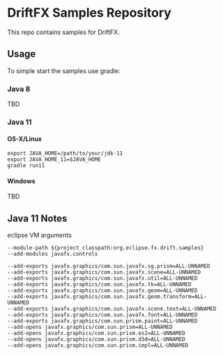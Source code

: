 # DriftFX Samples Repository

This repo contains samples for DriftFX. 


## Usage

To simple start the samples use gradle:

### Java 8

TBD

### Java 11

#### OS-X/Linux

```
export JAVA_HOME=/path/to/your/jdk-11
export JAVA_HOME_11=$JAVA_HOME
gradle run11
```

#### Windows

TBD

## Java 11 Notes

eclipse VM arguments

```
--module-path ${project_classpath:org.eclipse.fx.drift.samples} 
--add-modules javafx.controls

--add-exports javafx.graphics/com.sun.javafx.sg.prism=ALL-UNNAMED 
--add-exports javafx.graphics/com.sun.javafx.scene=ALL-UNNAMED 
--add-exports javafx.graphics/com.sun.javafx.util=ALL-UNNAMED 
--add-exports javafx.graphics/com.sun.javafx.tk=ALL-UNNAMED 
--add-exports javafx.graphics/com.sun.javafx.geom=ALL-UNNAMED 
--add-exports javafx.graphics/com.sun.javafx.geom.transform=ALL-UNNAMED 
--add-exports javafx.graphics/com.sun.javafx.scene.text=ALL-UNNAMED 
--add-exports javafx.graphics/com.sun.javafx.font=ALL-UNNAMED 
--add-exports javafx.graphics/com.sun.prism.paint=ALL-UNNAMED 
--add-opens javafx.graphics/com.sun.prism=ALL-UNNAMED
--add-opens javafx.graphics/com.sun.prism.es2=ALL-UNNAMED 
--add-opens javafx.graphics/com.sun.prism.d3d=ALL-UNNAMED 
--add-opens javafx.graphics/com.sun.prism.impl=ALL-UNNAMED
```


